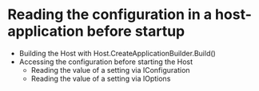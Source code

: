 # Reading the configuration in a host-application before startup

* Building the Host with Host.CreateApplicationBuilder.Build()
* Accessing the configuration before starting the Host
    * Reading the value of a setting via IConfiguration
    * Reading the value of a setting via IOptions
